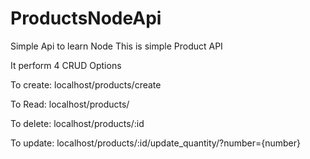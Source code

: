 # ProductsNodeApi
Simple Api to learn Node
This is simple Product API

It perform 4 CRUD Options

To create:
 localhost/products/create

To Read:
 localhost/products/

To delete:
localhost/products/:id

To update:
localhost/products/:id/update_quantity/?number={number}

